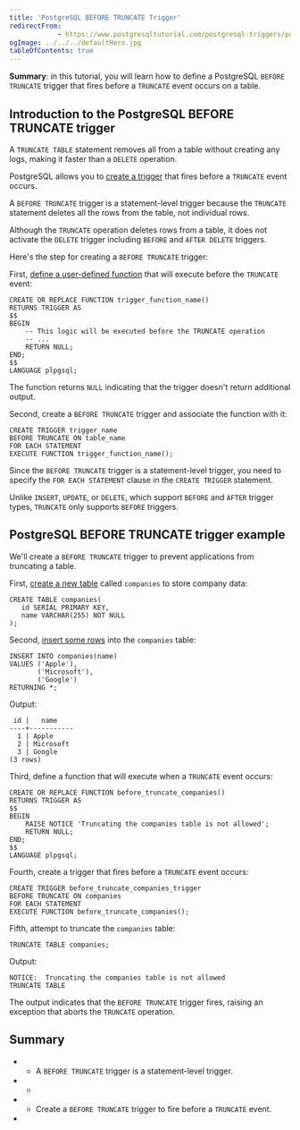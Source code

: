 ```yaml
---
title: 'PostgreSQL BEFORE TRUNCATE Trigger'
redirectFrom: 
            - https://www.postgresqltutorial.com/postgresql-triggers/postgresql-before-truncate-trigger/
ogImage: ../../../defaultHero.jpg
tableOfContents: true
---
```


**Summary**: in this tutorial, you will learn how to define a PostgreSQL `BEFORE TRUNCATE` trigger that fires before a `TRUNCATE` event occurs on a table.



## Introduction to the PostgreSQL BEFORE TRUNCATE trigger



A `TRUNCATE TABLE` statement removes all from a table without creating any logs, making it faster than a `DELETE` operation.



PostgreSQL allows you to [create a trigger](https://www.postgresqltutorial.com/postgresql-triggers/creating-first-trigger-postgresql/) that fires before a `TRUNCATE` event occurs.



A `BEFORE TRUNCATE` trigger is a statement-level trigger because the `TRUNCATE` statement deletes all the rows from the table, not individual rows.



Although the `TRUNCATE` operation deletes rows from a table, it does not activate the `DELETE` trigger including `BEFORE` and `AFTER DELETE` triggers.



Here's the step for creating a `BEFORE TRUNCATE` trigger:



First, [define a user-defined function](https://www.postgresqltutorial.com/postgresql-plpgsql/postgresql-create-function/) that will execute before the `TRUNCATE` event:



```
CREATE OR REPLACE FUNCTION trigger_function_name()
RETURNS TRIGGER AS
$$
BEGIN
    -- This logic will be executed before the TRUNCATE operation
    -- ...
    RETURN NULL;
END;
$$
LANGUAGE plpgsql;
```



The function returns `NULL` indicating that the trigger doesn't return additional output.



Second, create a `BEFORE TRUNCATE` trigger and associate the function with it:



```
CREATE TRIGGER trigger_name
BEFORE TRUNCATE ON table_name
FOR EACH STATEMENT
EXECUTE FUNCTION trigger_function_name();
```



Since the `BEFORE TRUNCATE` trigger is a statement-level trigger, you need to specify the `FOR EACH STATEMENT` clause in the `CREATE TRIGGER` statement.



Unlike `INSERT`, `UPDATE`, or `DELETE`, which support `BEFORE` and `AFTER` trigger types, `TRUNCATE` only supports `BEFORE` triggers.



## PostgreSQL BEFORE TRUNCATE trigger example



We'll create a `BEFORE TRUNCATE` trigger to prevent applications from truncating a table.



First, [create a new table](https://www.postgresqltutorial.com/postgresql-tutorial/postgresql-create-table/) called `companies` to store company data:



```
CREATE TABLE companies(
   id SERIAL PRIMARY KEY,
   name VARCHAR(255) NOT NULL
);
```



Second, [insert some rows](https://www.postgresqltutorial.com/postgresql-tutorial/postgresql-insert-multiple-rows/) into the `companies` table:



```
INSERT INTO companies(name)
VALUES ('Apple'),
       ('Microsoft'),
       ('Google')
RETURNING *;
```



Output:



```
 id |   name
----+-----------
  1 | Apple
  2 | Microsoft
  3 | Google
(3 rows)
```



Third, define a function that will execute when a `TRUNCATE` event occurs:



```
CREATE OR REPLACE FUNCTION before_truncate_companies()
RETURNS TRIGGER AS
$$
BEGIN
    RAISE NOTICE 'Truncating the companies table is not allowed';
    RETURN NULL;
END;
$$
LANGUAGE plpgsql;
```



Fourth, create a trigger that fires before a `TRUNCATE` event occurs:



```
CREATE TRIGGER before_truncate_companies_trigger
BEFORE TRUNCATE ON companies
FOR EACH STATEMENT
EXECUTE FUNCTION before_truncate_companies();
```



Fifth, attempt to truncate the `companies` table:



```
TRUNCATE TABLE companies;
```



Output:



```
NOTICE:  Truncating the companies table is not allowed
TRUNCATE TABLE
```



The output indicates that the `BEFORE TRUNCATE` trigger fires, raising an exception that aborts the `TRUNCATE` operation.



## Summary



- - A `BEFORE TRUNCATE` trigger is a statement-level trigger.
- -
- - Create a `BEFORE TRUNCATE` trigger to fire before a `TRUNCATE` event.
- 
